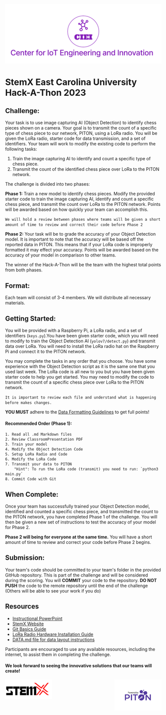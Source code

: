 ![CIEI](images/ciei.jpg)
# StemX East Carolina University Hack-A-Thon 2023

## Challenge:

Your task is to use image capturing AI (Object Detection) to identify chess pieces shown on a camera. Your goal is to transmit the count of a specific type of chess piece to our network, PITON, using a LoRa radio. You will be given the LoRa radio, starter code for data transmission, and a set of identifiers. Your team will work to modify the existing code to perform the following tasks:

1. Train the image capturing AI to identify and count a specific type of chess piece.
2. Transmit the count of the identified chess piece over LoRa to the PITON network.

The challenge is divided into two phases:

**Phase 1:** Train a new model to identify chess pieces. Modify the provided starter code to train the image capturing AI, identify and count a specific chess piece, and transmit the count over LoRa to the PITON network. Points will be awarded based on how quickly your team can accomplish this.

`We will hold a review between phases where teams will be given a short amount of time to review and correct their code before Phase 2`

**Phase 2:** Your task will be to grade the accuracy of your Object Detection model. It is important to note that the accuracy will be based off the reported data in PITON. This means that if your LoRa code is improperly formatted it may effect your accuracy. Points will be awarded based on the accuracy of your model in comparison to other teams.

The winner of the Hack-A-Thon will be the team with the highest total points from both phases.

## Format:

Each team will consist of 3-4 members. We will distribute all necessary materials.

## Getting Started:

You will be provided with a Raspberry Pi, a LoRa radio, and a set of identifiers (`keys.py`).You have been given starter code, which you will need to modify to train the Object Detection AI (`yolov7/detect.py`) and transmit data over LoRa. You will need to install the LoRa radio hat on the Raspberry Pi and connect it to the PITON network. 

You may complete the tasks in any order that you choose. You have some experience with the Object Detection script as it is the same one that you used last week. The LoRa code is all new to you but you have been given starter code to help you get started. You may need to modify the code to transmit the count of a specific chess piece over LoRa to the PITON network. 

`It is important to review each file and understand what is happening before makes changes.`

**YOU MUST** adhere to the [Data Formatting Guidelines](hackathon/DATA.md) to get full points!

#### Recommended Order (Phase 1):
    1. Read all .md Markdown files
    2. Review ClassroomPresentation PDF
    3. Train your model
    4. Modify the Object Detection Code
    5. Setup LoRa Radio and Code
    6. Modify the LoRa Code
    7. Transmit your data to PITON
        "Hint": To run the LoRa code (transmit) you need to run: `python3 main.py`
    8. Commit Code with Git

## When Complete:

Once your team has successfully trained your Object Detection model, identified and counted a specific chess piece, and transmitted the count to the PITON network, you have completed Phase 1 of the challenge. You will then be given a new set of instructions to test the accuracy of your model for Phase 2.

 **Phase 2 will being for everyone at the same time.** You will have a short amount of time to review and correct your code before Phase 2 begins.

## Submission:

Your team's code should be committed to your team's folder in the provided GitHub repository. This is part of the challenge and will be considered during the scoring. You will **COMMIT** your code to the repository. **DO NOT PUSH** the code to the remote repository until the end of the challenge (Others will be able to see your work if you do)

## Resources
- [Instructional PowerPoint](StemXClassroomPresentation.pdf)
- [StemX Website](https://dodstem.us/meet/)
- [Git Basics Guide](https://git-scm.com/book/en/v2/Git-Basics-Getting-a-Git-Repository)
- [LoRa Radio Hardware Installation Guide](Hackathon/RADIO.md)
- [DATA.md file for data layout instructions](Hackathon/DATA.md)

Participants are encouraged to use any available resources, including the internet, to assist them in completing the challenge.

#### We look forward to seeing the innovative solutions that our teams will create!

<div style="display: flex; justify-content: space-between;">
  <img src="images/stemx.png" width="30%" height="10%" />
  <img src="images/PoweredByPITON.png" width="30%" height="10%"/> 
</div>

